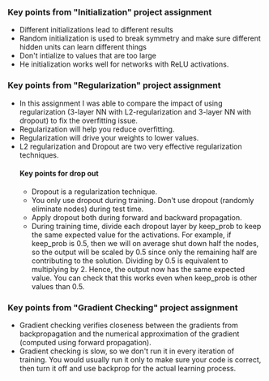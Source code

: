 ### Key points from "Initialization" project assignment

- Different initializations lead to different results
- Random initialization is used to break symmetry and make sure different hidden units can learn different things
- Don't intialize to values that are too large
- He initialization works well for networks with ReLU activations.

### Key points from "Regularization" project assignment
- In this assignment I was able to compare the impact of using regularization (3-layer NN with L2-regularization and 3-layer NN with dropout) to fix the overfitting issue. 
- Regularization will help you reduce overfitting.
- Regularization will drive your weights to lower values.
- L2 regularization and Dropout are two very effective regularization techniques.
  #### Key points for drop out
  - Dropout is a regularization technique.
  - You only use dropout during training. Don't use dropout (randomly eliminate nodes) during test time.
  - Apply dropout both during forward and backward propagation.
  - During training time, divide each dropout layer by keep_prob to keep the same expected value for the activations. For example, if keep_prob is 0.5, then we will on average shut down half the nodes, so the output will be scaled by 0.5 since only the remaining half are contributing to the solution. Dividing by 0.5 is equivalent to multiplying by 2. Hence, the output now has the same expected value. You can check that this works even when keep_prob is other values than 0.5.


### Key points from "Gradient Checking" project assignment
- Gradient checking verifies closeness between the gradients from backpropagation and the numerical approximation of the gradient (computed using forward propagation).
- Gradient checking is slow, so we don't run it in every iteration of training. You would usually run it only to make sure your code is correct, then turn it off and use backprop for the actual learning process.